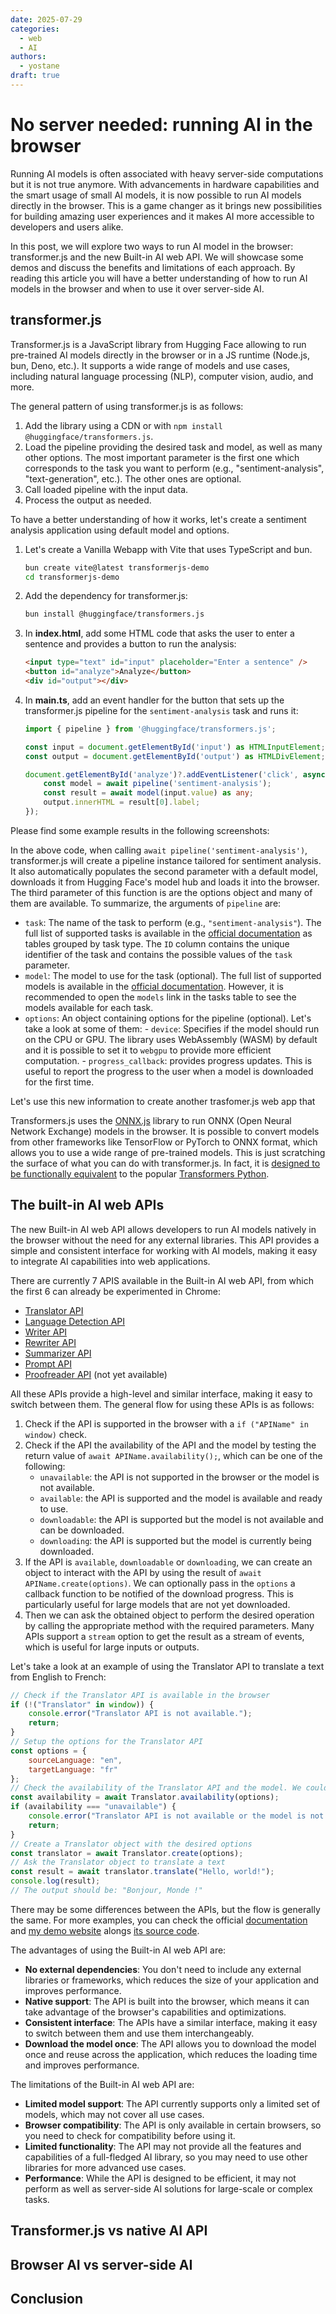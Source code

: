 ```yaml
---
date: 2025-07-29
categories:
  - web
  - AI
authors:
  - yostane
draft: true
---
```


# No server needed: running AI in the browser

Running AI models is often associated with heavy server-side computations but it is not true anymore.
With advancements in hardware capabilities and the smart usage of small AI models, it is now possible to run AI models directly in the browser.
This is a game changer as it brings new possibilities for building amazing user experiences and it makes AI more accessible to developers and users alike.

<!-- more -->

In this post, we will explore two ways to run AI model in the browser: transformer.js and the new Built-in AI web API.
We will showcase some demos and discuss the benefits and limitations of each approach.
By reading this article you will have a better understanding of how to run AI models in the browser and when to use it over server-side AI.

## transformer.js

Transformer.js is a JavaScript library from Hugging Face allowing to run pre-trained AI models directly in the browser or in a JS runtime (Node.js, bun, Deno, etc.).
It supports a wide range of models and use cases, including natural language processing (NLP), computer vision, audio, and more.

The general pattern of using transformer.js is as follows:

1. Add the library using a CDN or with `npm install @huggingface/transformers.js`.
1. Load the pipeline providing the desired task and model, as well as many other options.
    The most important parameter is the first one which corresponds to the task you want to perform (e.g., "sentiment-analysis", "text-generation", etc.).
    The other ones are optional.
1. Call loaded pipeline with the input data.
1. Process the output as needed.

To have a better understanding of how it works, let's create a sentiment analysis application using default model and options.

1. Let's create a Vanilla Webapp with Vite that uses TypeScript and bun.

    ```sh
    bun create vite@latest transformerjs-demo
    cd transformerjs-demo
    ```

1. Add the dependency for transformer.js:

    ```sh
    bun install @huggingface/transformers.js
    ```

1. In **index.html**, add some HTML code that asks the user to enter a sentence and provides a button to run the analysis:

    ```html
    <input type="text" id="input" placeholder="Enter a sentence" />
    <button id="analyze">Analyze</button>
    <div id="output"></div>
    ```

1. In **main.ts**, add an event handler for the button that sets up the transformer.js pipeline for the `sentiment-analysis` task and runs it:

    ```ts
    import { pipeline } from '@huggingface/transformers.js';

    const input = document.getElementById('input') as HTMLInputElement;
    const output = document.getElementById('output') as HTMLDivElement;

    document.getElementById('analyze')?.addEventListener('click', async () => {
        const model = await pipeline('sentiment-analysis');
        const result = await model(input.value) as any;
        output.innerHTML = result[0].label;
    });
    ```

Please find some example results in the following screenshots:

In the above code, when calling `await pipeline('sentiment-analysis')`, transformer.js will create a pipeline instance tailored for sentiment analysis.
It also automatically populates the second parameter with a default model, downloads it from Hugging Face's model hub and loads it into the browser.
The third parameter of this function is are the options object and many of them are available.
To summarize, the arguments of `pipeline` are:

- `task`: The name of the task to perform (e.g., `"sentiment-analysis"`).
    The full list of supported tasks is available in the [official documentation](https://huggingface.co/docs/transformers.js/index#supported-tasksmodels) as tables grouped by task type.
    The `ID` column contains the unique identifier of the task and contains the possible values of the `task` parameter.
- `model`: The model to use for the task (optional).
    The full list of supported models is available in the [official documentation](https://huggingface.co/docs/transformers.js/index#models).
    However, it is recommended to open the `models` link in the tasks table to see the models available for each task.
- `options`: An object containing options for the pipeline (optional).
    Let's take a look at some of them:
        - `device`: Specifies if the model should run on the CPU or GPU. The library uses WebAssembly (WASM) by default and it is possible to set it to `webgpu` to provide more efficient computation.
        - `progress_callback`: provides progress updates.
        This is useful to report the progress to the user when a model is downloaded for the first time.

Let's use this new information to create another trasfomer.js web app that

Transformers.js uses the [ONNX.js](https://github.com/microsoft/onnxjs) library to run ONNX (Open Neural Network Exchange) models in the browser.
It is possible to convert models from other frameworks like TensorFlow or PyTorch to ONNX format, which allows you to use a wide range of pre-trained models.
This is just scratching the surface of what you can do with transformer.js.
In fact, it is [designed to be functionally equivalent](https://github.com/huggingface/transformers.js/) to the popular [Transformers Python](https://github.com/huggingface/transformers).

## The built-in AI web APIs

The new Built-in AI web API allows developers to run AI models natively in the browser without the need for any external libraries.
This API provides a simple and consistent interface for working with AI models, making it easy to integrate AI capabilities into web applications.

There are currently 7 APIS available in the Built-in AI web API, from which the first 6 can already be experimented in Chrome:

- [Translator API](https://developer.chrome.com/docs/ai/translator-api/)
- [Language Detection API](https://developer.chrome.com/docs/ai/language-detection)
- [Writer API](https://developer.chrome.com/docs/ai/writer-api)
- [Rewriter API](https://developer.chrome.com/docs/ai/rewriter-api)
- [Summarizer API](https://developer.chrome.com/docs/ai/summarizer-api/)
- [Prompt API](https://developer.chrome.com/docs/ai/prompt-api/)
- [Proofreader API](https://developer.chrome.com/docs/ai/proofreader-api/) (not yet available)

All these APIs provide a high-level and similar interface, making it easy to switch between them.
The general flow for using these APIs is as follows:

1. Check if the API is supported in the browser with a `if ("APIName" in window)` check.
1. Check if the API the availability of the API and the model by testing the return value of `await APIName.availability();`, which can be one of the following:
    - `unavailable`: the API is not supported in the browser or the model is not available.
    - `available`: the API is supported and the model is available and ready to use.
    - `downloadable`: the API is supported but the model is not available and can be downloaded.
    - `downloading`: the API is supported but the model is currently being downloaded.
1. If the API is `available`, `downloadable` or `downloading`, we can create an object to interact with the API by using the result of `await APIName.create(options)`. We can optionally pass in the `options` a callback function to be notified of the download progress. This is particularly useful for large models that are not yet downloaded.
1. Then we can ask the obtained object to perform the desired operation by calling the appropriate method with the required parameters. Many APIs support a `stream` option to get the result as a stream of events, which is useful for large inputs or outputs.

Let's take a look at an example of using the Translator API to translate a text from English to French:

```javascript
// Check if the Translator API is available in the browser
if (!("Translator" in window)) {
    console.error("Translator API is not available.");
    return;
}
// Setup the options for the Translator API
const options = {
    sourceLanguage: "en",
    targetLanguage: "fr"
};
// Check the availability of the Translator API and the model. We could also pass in a callback function to be notified of the download progress.
const availability = await Translator.availability(options);
if (availability === "unavailable") {
    console.error("Translator API is not available or the model is not available.");
    return;
}
// Create a Translator object with the desired options
const translator = await Translator.create(options);
// Ask the Translator object to translate a text
const result = await translator.translate("Hello, world!");
console.log(result);
// The output should be: "Bonjour, Monde !"
```

There may be some differences between the APIs, but the flow is generally the same.
For more examples, you can check the official [documentation](https://developer.chrome.com/docs/ai/built-in) and [my demo website](https://yostane.github.io/web-ai/) alongs [its source code](https://github.com/yostane/web-ai).

The advantages of using the Built-in AI web API are:

- **No external dependencies**: You don't need to include any external libraries or frameworks, which reduces the size of your application and improves performance.
- **Native support**: The API is built into the browser, which means it can take advantage of the browser's capabilities and optimizations.
- **Consistent interface**: The APIs have a similar interface, making it easy to switch between them and use them interchangeably.
- **Download the model once**: The API allows you to download the model once and reuse across the application, which reduces the loading time and improves performance.

The limitations of the Built-in AI web API are:

- **Limited model support**: The API currently supports only a limited set of models, which may not cover all use cases.
- **Browser compatibility**: The API is only available in certain browsers, so you need to check for compatibility before using it.
- **Limited functionality**: The API may not provide all the features and capabilities of a full-fledged AI library, so you may need to use other libraries for more advanced use cases.
- **Performance**: While the API is designed to be efficient, it may not perform as well as server-side AI solutions for large-scale or complex tasks.

## Transformer.js vs native AI API

## Browser AI vs server-side AI

## Conclusion
